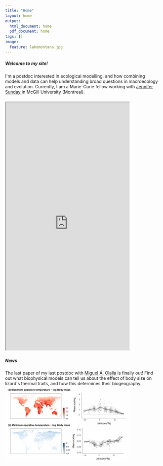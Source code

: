 ```yaml
---
title: "Home"
layout: home
output:
  html_document: home
  pdf_document: home
tags: []
image:
  feature: lakemontana.jpg
---
```

<div>
   <h5>Welcome to my site!</h5> 
      I'm a postdoc interested in ecological modelling, and how combining models and data can help understanding broad questions in macroecology and evolution. Currently, I am a Marie-Curie fellow working with <a href="http://jennsunday.weebly.com/"> Jennifer Sunday      </a> in McGill University (Montreal).
</div>

<div class="grid">
    <div class="col-1-2">
       <div class="content">
           <h5></h5>
       <iframe style="width: 400px; height: 800px;" src="https://jrubalcaba.github.io/twitter-embed/" width="300" height="150"></iframe>
       </div>
    </div>
    <div class="col-1-2">
       <div class="content">
   <h5>News</h5>The last paper of my last postdoc with <a href="http://olallalab.com/"> Miguel Á. Olalla </a> is finally out! Find out what biophysical models can tell us about the effect of body size on lizard's thermal traits, and how this determines their biogeography.
   <a href="https://besjournals.onlinelibrary.wiley.com/doi/abs/10.1111/1365-2656.13181">
   <img width="400px" src="/images/news/rubalcaba&olalla_tarraga2020.png"></a>  
       </div>
    </div>
</div>






